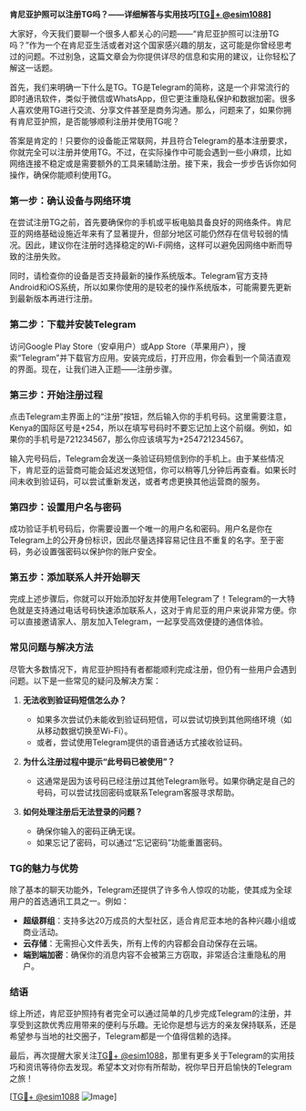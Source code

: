 **肯尼亚护照可以注册TG吗？——详细解答与实用技巧[[TG💪+ @esim1088](https://t.me/s/esim1088)]**

大家好，今天我们要聊一个很多人都关心的问题——“肯尼亚护照可以注册TG吗？”作为一个在肯尼亚生活或者对这个国家感兴趣的朋友，这可能是你曾经思考过的问题。不过别急，这篇文章会为你提供详尽的信息和实用的建议，让你轻松了解这一话题。

首先，我们来明确一下什么是TG。TG是Telegram的简称，这是一个非常流行的即时通讯软件，类似于微信或WhatsApp，但它更注重隐私保护和数据加密。很多人喜欢使用TG进行交流、分享文件甚至是商务沟通。那么，问题来了，如果你拥有肯尼亚护照，是否能够顺利注册并使用TG呢？

答案是肯定的！只要你的设备能正常联网，并且符合Telegram的基本注册要求，你就完全可以注册并使用TG。不过，在实际操作中可能会遇到一些小麻烦，比如网络连接不稳定或是需要额外的工具来辅助注册。接下来，我会一步步告诉你如何操作，确保你能顺利使用TG。

### **第一步：确认设备与网络环境**
在尝试注册TG之前，首先要确保你的手机或平板电脑具备良好的网络条件。肯尼亚的网络基础设施近年来有了显著提升，但部分地区可能仍然存在信号较弱的情况。因此，建议你在注册时选择稳定的Wi-Fi网络，这样可以避免因网络中断而导致的注册失败。

同时，请检查你的设备是否支持最新的操作系统版本。Telegram官方支持Android和iOS系统，所以如果你使用的是较老的操作系统版本，可能需要先更新到最新版本再进行注册。

### **第二步：下载并安装Telegram**
访问Google Play Store（安卓用户）或App Store（苹果用户），搜索“Telegram”并下载官方应用。安装完成后，打开应用，你会看到一个简洁直观的界面。现在，让我们进入正题——注册步骤。

### **第三步：开始注册过程**
点击Telegram主界面上的“注册”按钮，然后输入你的手机号码。这里需要注意，Kenya的国际区号是+254，所以在填写号码时不要忘记加上这个前缀。例如，如果你的手机号是721234567，那么你应该填写为+254721234567。

输入完号码后，Telegram会发送一条验证码短信到你的手机上。由于某些情况下，肯尼亚的运营商可能会延迟发送短信，你可以稍等几分钟后再查看。如果长时间未收到验证码，可以尝试重新发送，或者考虑更换其他运营商的服务。

### **第四步：设置用户名与密码**
成功验证手机号码后，你需要设置一个唯一的用户名和密码。用户名是你在Telegram上的公开身份标识，因此尽量选择容易记住且不重复的名字。至于密码，务必设置强密码以保护你的账户安全。

### **第五步：添加联系人并开始聊天**
完成上述步骤后，你就可以开始添加好友并使用Telegram了！Telegram的一大特色就是支持通过电话号码快速添加联系人，这对于肯尼亚的用户来说非常方便。你可以直接邀请家人、朋友加入Telegram，一起享受高效便捷的通信体验。

### **常见问题与解决方法**
尽管大多数情况下，肯尼亚护照持有者都能顺利完成注册，但仍有一些用户会遇到问题。以下是一些常见的疑问及解决方案：

1. **无法收到验证码短信怎么办？**
   - 如果多次尝试仍未能收到验证码短信，可以尝试切换到其他网络环境（如从移动数据切换至Wi-Fi）。
   - 或者，尝试使用Telegram提供的语音通话方式接收验证码。

2. **为什么注册过程中提示“此号码已被使用”？**
   - 这通常是因为该号码已经注册过其他Telegram账号。如果你确定是自己的号码，可以尝试找回密码或联系Telegram客服寻求帮助。

3. **如何处理注册后无法登录的问题？**
   - 确保你输入的密码正确无误。
   - 如果忘记了密码，可以通过“忘记密码”功能重置密码。

### **TG的魅力与优势**
除了基本的聊天功能外，Telegram还提供了许多令人惊叹的功能，使其成为全球用户的首选通讯工具之一。例如：
- **超级群组**：支持多达20万成员的大型社区，适合肯尼亚本地的各种兴趣小组或商业活动。
- **云存储**：无需担心文件丢失，所有上传的内容都会自动保存在云端。
- **端到端加密**：确保你的消息内容不会被第三方窃取，非常适合注重隐私的用户。

### **结语**
综上所述，肯尼亚护照持有者完全可以通过简单的几步完成Telegram的注册，并享受到这款优秀应用带来的便利与乐趣。无论你是想与远方的亲友保持联系，还是希望参与当地的社交圈子，Telegram都是一个值得信赖的选择。

最后，再次提醒大家关注[TG💪+ @esim1088](https://t.me/s/esim1088)，那里有更多关于Telegram的实用技巧和资讯等待你去发现。希望本文对你有所帮助，祝你早日开启愉快的Telegram之旅！

[[TG💪+ @esim1088](https://t.me/s/esim1088) ![Image](https://i.postimg.cc/4NQfJmqS/Snipaste-2025-05-13-00-14-12.png)]